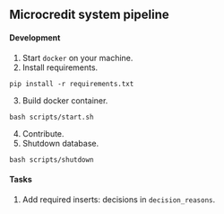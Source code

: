 ## Microcredit system pipeline

#### Development

1. Start `docker` on your machine.
2. Install requirements.

```
pip install -r requirements.txt
```
3. Build docker container.
```
bash scripts/start.sh
```
4. Contribute.
6. Shutdown database.
```
bash scripts/shutdown
```

#### Tasks

1. Add required inserts: decisions in `decision_reasons`.